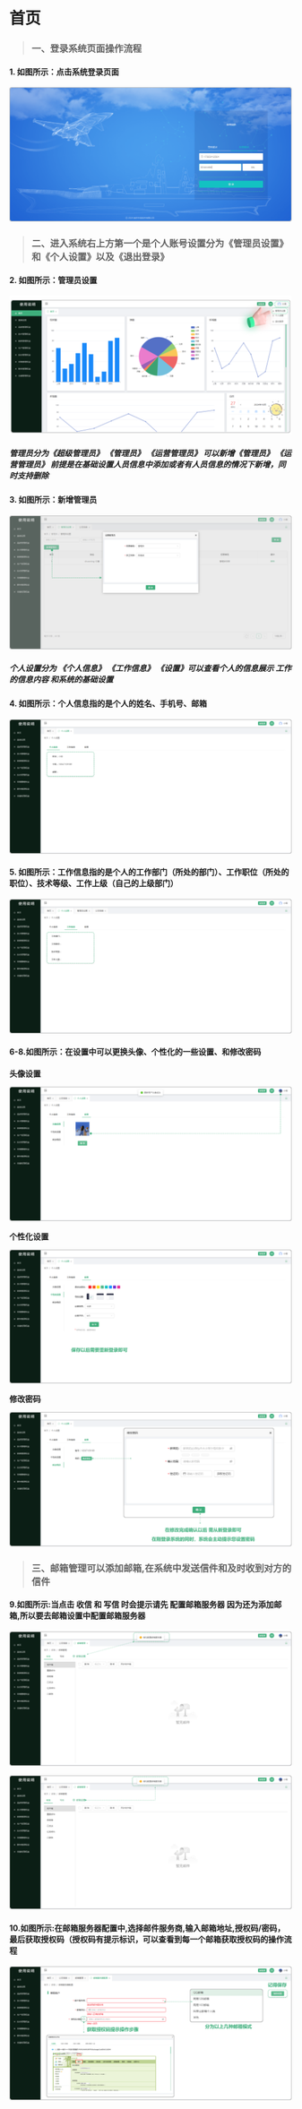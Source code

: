 # 首页

> ###  一、登录系统页面操作流程

#### 1. 如图所示：点击系统登录页面

![如图所示](../file/dly.png)

> ###  二、进入系统右上方第一个是个人账号设置分为《管理员设置》和《个人设置》以及《退出登录》

#### 2. 如图所示：管理员设置

![如图所示](../file/zh.png)

 ##### 管理员分为《超级管理员》 《管理员》 《运营管理员》 可以新增《管理员》 《运营管理员》 前提是在基础设置人员信息中添加或者有人员信息的情况下新增，同时支持删除

#### 3. 如图所示：新增管理员

![如图所示](../file/szgly.png)

##### 个人设置分为 《个人信息》 《工作信息》 《设置》可以查看个人的信息展示 工作的信息内容 和系统的基础设置

#### 4. 如图所示：个人信息指的是个人的姓名、手机号、邮箱

![如图所示](../file/grxx.png)

#### 5. 如图所示：工作信息指的是个人的工作部门（所处的部门）、工作职位（所处的职位）、技术等级、工作上级（自己的上级部门）

![如图所示](../file/gzxx.png)

#### 6-8.如图所示：在设置中可以更换头像、个性化的一些设置、和修改密码

**头像设置**

![如图所示](../file/txsz.png)

**个性化设置**

![如图所示](../file/gxh.png)

**修改密码**

![如图所示](../file/xgmm.png)

> ###  三、邮箱管理可以添加邮箱,在系统中发送信件和及时收到对方的信件

#### 9.如图所示:当点击 收信 和 写信 时会提示请先  配置邮箱服务器  因为还为添加邮箱,所以要去邮箱设置中配置邮箱服务器

![如图所示](../file/sx.png)

![如图所示](../file/xx.png)

#### 10.如图所示:在邮箱服务器配置中,选择邮件服务商,输入邮箱地址,授权码/密码，最后获取授权码（授权码有提示标识，可以查看到每一个邮箱获取授权码的操作流程

![如图所示](../file/yxsz.png)